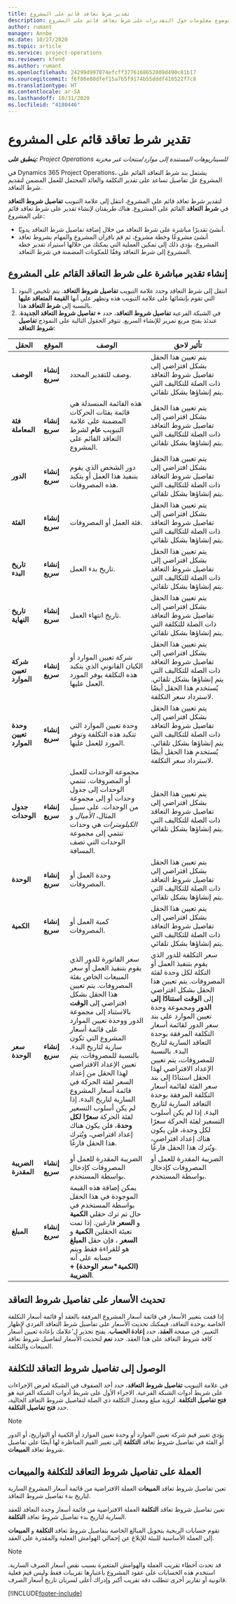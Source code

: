 ```yaml
---
title: تقدير شرط تعاقد قائم على المشروع
description: يقدم هذا الموضوع معلومات حول التقديرات على شرط تعاقد قائم على المشروع.
author: rumant
manager: Annbe
ms.date: 10/27/2020
ms.topic: article
ms.service: project-operations
ms.reviewer: kfend
ms.author: rumant
ms.openlocfilehash: 24299d997074efcff3776168652809d490c81b17
ms.sourcegitcommit: f6f86e80dfef15a7b5f9174b55dddf410522f7c8
ms.translationtype: HT
ms.contentlocale: ar-SA
ms.lasthandoff: 10/31/2020
ms.locfileid: "4180446"
---
```

# <a name="estimate-a-projectbased-contract-line"></a>تقدير شرط تعاقد قائم على المشروع

_**ينطبق على:** Project Operations للسيناريوهات المستندة إلى موارد/منتجات غير مخزنة‬_ 

في Dynamics 365 Project Operations، يشتمل بند شرط التعاقد القائم على المشروع عل تفاصيل تساعد على تقدير التكلفة والعائد المحتمل للعمل المضمن لتقديم شرط التعاقد.

لتقدير شرط تعاقد قائم على المشروع، انتقل إلى علامة التبويب **تفاصيل شروط التعاقد** في **شرط التعاقد** القائم على المشروع.  هناك طريقتان لإنشاء تقدير على شرط تعاقد قائم على المشروع:

   - أنشئ تقديرًا مباشرة على شرط التعاقد من خلال إضافة تفاصيل شرط التعاقد يدويًا.
   - أنشئ مشروعًا وخطة مشروع، ثم قم باقران المشروع والمهام بشروط تعاقد المشروع. يؤدي ذلك إلى تمكين العملية التي يمكنك من خلالها استيراد تقدير خطة المشروع إلى شرط التعاقد وفقًا للمكونات المضمنة في شرط التعاقد.

## <a name="create-an-estimate-directly-on-a-projectbased-contract-line"></a>إنشاء تقدير مباشرة على شرط التعاقد القائم على المشروع

1. انتقل إلى شرط التعاقد وحدد علامة التبويب **تفاصيل شروط التعاقد**. يتم تلخيص البنود التي تقوم بإنشائها على علامة التبويب هذه وتظهر على أنها **القيمة المتعاقد عليها** بالنسبة إلى **شرط التعاقد** هذا. 
2. في الشبكة الفرعية **تفاصيل شروط التعاقد**، حدد **+ تفاصيل شروط التعاقد الجديدة**. عندئذ يفتح مربع تمرير للإنشاء السريع. تتوفر الحقول التالية على النموذج **تفاصيل شروط التعاقد**:

| الحقل | الموقع | ‏‏الوصف | تأثير لاحق |
| --- | --- | --- | --- |
| **الوصف** | **إنشاء سريع** | وصف للتقدير المحدد. | يتم تعيين هذا الحقل بشكل افتراضي إلى تفاصيل شروط التعاقد ذات الصلة للتكاليف التي يتم إنشاؤها بشكل تلقائي. |
| **فئة المعاملة** | **إنشاء سريع** | هذه القائمة المنسدلة هي قائمة بفئات الحركات المضمنة على علامة التبويب **عام** لشرط التعاقد القائم على المشروع. | يتم تعيين هذا الحقل بشكل افتراضي إلى تفاصيل شروط التعاقد ذات الصلة للتكاليف التي يتم إنشاؤها بشكل تلقائي. |
| **الدور** | **إنشاء سريع** | دور الشخص الذي يقوم بتنفيذ هذا العمل أو يتكبد هذه المصروفات. | يتم تعيين هذا الحقل بشكل افتراضي إلى تفاصيل شروط التعاقد ذات الصلة للتكاليف التي يتم إنشاؤها بشكل تلقائي. |
| **الفئة** | **إنشاء سريع** | فئة العمل أو المصروفات. | يتم تعيين هذا الحقل بشكل افتراضي إلى تفاصيل شروط التعاقد ذات الصلة للتكاليف التي يتم إنشاؤها بشكل تلقائي. |
| **تاريخ البدء** | **إنشاء سريع** | تاريخ بدء العمل. | يتم تعيين هذا الحقل بشكل افتراضي إلى تفاصيل شروط التعاقد ذات الصلة للتكاليف التي يتم إنشاؤها بشكل تلقائي. |
| **تاريخ النهاية** | **إنشاء سريع** | تاريخ انتهاء العمل. | يتم تعيين هذا الحقل بشكل افتراضي إلى تفاصيل شروط التعاقد ذات الصلة للتكلفة التي يتم إنشاؤها بشكل تلقائي. |
| **شركة تعيين الموارد‬** | **إنشاء سريع** | شركة تعيين الموارد أو الكيان القانوني الذي يتكبد هذه التكلفة يوفر المورد العمل عليها. | يتم تعيين هذا الحقل بشكل افتراضي إلى تفاصيل شروط التعاقد ذات الصلة للتكاليف التي يتم إنشاؤها بشكل تلقائي. يُستخدم هذا الحقل أيضًا لاسترداد سعر التكلفة. |
| **وحدة تعيين الموارد** | **إنشاء سريع** | وحدة تعيين الموارد التي تتكبد هذه التكلفة وتوفر المورد للعمل عليها. | يتم تعيين هذا الحقل بشكل افتراضي إلى تفاصيل شروط التعاقد ذات الصلة للتكاليف التي يتم إنشاؤها بشكل تلقائي. يُستخدم هذا الحقل أيضًا لاسترداد سعر التكلفة. |
| **جدول الوحدات** | **إنشاء سريع** | مجموعة الوحدات للعمل أو المصروفات. تنتمي الوحدات إلى جدول وحدات أو إلى مجموعة من الوحدات. على سبيل المثال، *الأميال* و *الكيلومترات* هي وحدات تنتمي إلى مجموعة الوحدات التي تصف المسافة. | يتم تعيين هذا الحقل بشكل افتراضي إلى تفاصيل شروط التعاقد ذات الصلة للتكاليف التي يتم إنشاؤها بشكل تلقائي. |
| **الوحدة** | **إنشاء سريع** | وحدة العمل أو المصروفات. | يتم تعيين هذا الحقل بشكل افتراضي إلى تفاصيل شروط التعاقد ذات الصلة للتكاليف التي يتم إنشاؤها بشكل تلقائي. |
| **الكمية** | **إنشاء سريع** | كمية العمل أو المصروفات. | يتم تعيين هذا الحقل بشكل افتراضي إلى تفاصيل شروط التعاقد ذات الصلة للتكاليف التي يتم إنشاؤها بشكل تلقائي. |
| **سعر الوحدة** | **إنشاء سريع** | سعر الفاتورة للدور الذي يقوم بتنفيذ العمل أو سعر المبيعات الخاص بفئة المصروفات. يتم تعيين هذا الحقل بشكل افتراضي إلى **الوقت** بالاستناد إلى مجموعة الدور ووحدة تعيين الموارد على قائمة أسعار المشروع التي تكون سارية لتاريخ البدء. بالنسبة للمصروفات، يتم تعيين الإعداد الافتراضي لهذا الحقل من إعداد السعر لفئة الحركة في قائمة أسعار المشروع السارية لتاريخ البدء. إذا لم يكن أسلوب التسعير لفئة الحركة **سعرًا لكل وحدة**، فلن يكون هناك إعداد افتراضي، ويُترك هذا الحقل فارغًا. | سعر التكلفة للدور الذي يقوم بتنفيذ العمل أو التكلة لكل وحدة لفئة المصروفات. يتم تعيين هذا الحقل بشكل افتراضي إلى **الوقت استنادًا إلى الدور** ومجموعة وحدة تعيين الموارد على بند سعر الدور لقائمة أسعار التكلفة المرفقة بوحدة التعاقد السارية لتاريخ البدء. بالنسبة للمصروفات، يتم تعيين الإعداد الافتراضي لهذا الحقل استنادًا إلى بند سعر الفئة لقائمة أسعار التكلفة المرفقة بوحدة التعاقد السارية لتاريخ البدء. إذا لم يكن أسلوب التسعير لفئة الحركة سعرًا لكل وحدة، فلن يكون هناك إعداد افتراضي، ويُترك هذا الحقل فارغًا. |
| **الضريبة المقدرة** | **إنشاء سريع** | الضريبة المقدرة للعمل أو المصروفات كإدخال بواسطة المستخدم. | الضريبة المقدرة للعمل أو المصروفات كإدخال بواسطة المستخدم. |
| **المبلغ** | **إنشاء سريع** | يمكن إضافة هذه القيمة الموجودة في هذا الحقل بواسطة المستخدم في حال تم ترك حقلي **الكمية** و **السعر** فارغين. إذا تمت تعبئة الحقلين **الكمية** و **السعر** ، فإن حقل **المبلغ** هو للقراءة فقط ويتم حسابه على أنه **(الكمية\*سعر الوحدة) + الضريبة**. | &nbsp; |

## <a name="update-prices-on-contract-line-details"></a>تحديث الأسعار على تفاصيل شروط التعاقد

إذا قمت بتغيير الأسعار في قائمة أسعار المشروع المرفقة بالعقد أو قائمة أسعار التكلفة الخاصة بوحدة التعاقد، فيمكنك تحديث الأسعار على تفاصيل شرط التعاقد الفردي لإظهار التغيير. في صفحة **العقد**، حدد **إعادة الحساب**. يفتح تحذير ل‘علامك بإعادة تعيين أسعار كافة شروط التعاقد على هذا العقد. حدد **نعم** لتحديث الأسعار لتفاصيل شروط تعاقد المبيعات والتكلفة.

## <a name="access-contract-line-details-for-cost"></a>الوصول إلى تفاصيل شروط التعاقد للتكلفة

في علامة التبويب **تفاصيل شروط التعاقد**، حدد أحد الصفوف في الشبكة لعرض الإجراءات على شريط أدوات الشبكة الفرعية. الاجراء الأول على شريط أدوات الشبكة الفرعية هو **فتح تفاصيل التكلفة**. لرؤية مبلغ ومعدل التكلفة ذي الصلة لتفاصيل شروط التعاقد الحالية، حدد **فتح تفاصيل التكلفة**. 

> [!NOTE]
> يؤدي تغيير قيم شركة تعيين الموارد أو وحدة تعيين الموارد أو الكمية أو التواريخ، أو الدور أو الفئة في تفاصيل شروط تعاقد **التكلفة** إلى تغيير القيم المناظرة لها أيضًا على تفاصيل شروط تعاقد **المبيعات**.

## <a name="currency-on-contract-line-details-for-cost-and-sales"></a>العملة على تفاصيل شروط التعاقد للتكلفة والمبيعات

تعين تفاصيل شروط تعاقد **المبيعات** العملة الافتراضية من قائمة أسعار المشروع السارية لتاريخ بدء تفاصيل شروط التعاقد.

تعين تفاصيل شروط تعاقد **التكلفة** العملة الافتراضية من قائمة أسعار وحدة التعاقد للعقد السارية لتاريخ بدء تفاصيل شروط تعاقد **التكلفة‏‎**.

تقوم حسابات الربحية بتحويل المبالغ الخاصة بتفاصيل شروط تعاقد **التكلفة** و **المبيعات** إلى العملة الأساسية للبيئة للإبلاغ عن إجمالي الهوامش الفعلية والمقدرة على العقد.

> [!NOTE]
> قد تحدث أخطاء تقريب العملة والهوامش المتغيرة بسبب نقص أسعار الصرف السارية. استخدم هذه الحسابات على عقود المشروع باعتبارها تقريبات فقط وليس قيم فعلية قانونية أو تقارير أخرى تتطلب دقه تقريب أكبر وإدراك أعلى لسريان تاريخ أسعار الصرف.


[!INCLUDE[footer-include](../includes/footer-banner.md)]